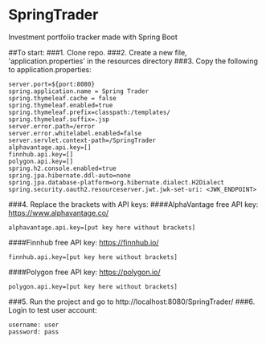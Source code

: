 # SpringTrader
Investment portfolio tracker made with Spring Boot 

##To start:
###1. Clone repo.
###2. Create a new file, 'application.properties' in the resources directory
###3. Copy the following to application.properties:
```
server.port=${port:8080}
spring.application.name = Spring Trader
spring.thymeleaf.cache = false
spring.thymeleaf.enabled=true 
spring.thymeleaf.prefix=classpath:/templates/
spring.thymeleaf.suffix=.jsp
server.error.path=/error
server.error.whitelabel.enabled=false 
server.servlet.context-path=/SpringTrader
alphavantage.api.key=[]
finnhub.api.key=[]
polygon.api.key=[]
spring.h2.console.enabled=true
spring.jpa.hibernate.ddl-auto=none
spring.jpa.database-platform=org.hibernate.dialect.H2Dialect
spring.security.oauth2.resourceserver.jwt.jwk-set-uri: <JWK_ENDPOINT>
```
###4. Replace the brackets with API keys:
   ####AlphaVantage free API key: https://www.alphavantage.co/
```
alphavantage.api.key=[put key here without brackets]
```
   ####Finnhub free API key: https://finnhub.io/
```
finnhub.api.key=[put key here without brackets]
```
   ####Polygon free API key: https://polygon.io/
```
polygon.api.key=[put key here without brackets]
```
###5. Run the project and go to http://localhost:8080/SpringTrader/
###6. Login to test user account:
```
username: user
password: pass
```
